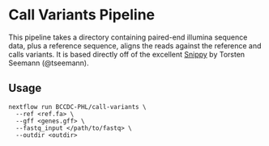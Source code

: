 # Call Variants Pipeline

This pipeline takes a directory containing paired-end illumina sequence data, plus a reference sequence,
aligns the reads against the reference and calls variants. It is based directly off of the excellent
[Snippy](https://github.com/tseemann/snippy) by Torsten Seemann (@tseemann).

## Usage

```
nextflow run BCCDC-PHL/call-variants \
  --ref <ref.fa> \
  --gff <genes.gff> \
  --fastq_input </path/to/fastq> \
  --outdir <outdir>
```
